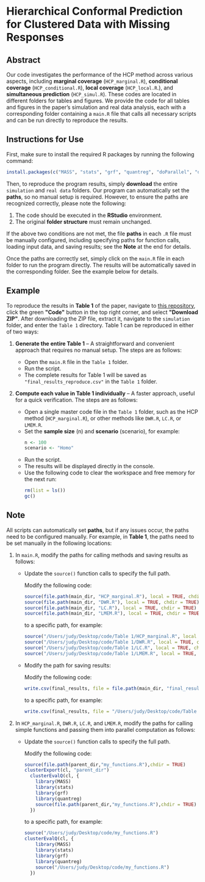 # Hierarchical Conformal Prediction for Clustered Data with Missing Responses


## Abstract
Our code investigates the performance of the HCP method across various aspects, including **marginal coverage** (`HCP_marginal.R`), **conditional coverage** (`HCP_conditional.R`), **local coverage**  (`HCP_local.R`.), and **simultaneous prediction** (`HCP_simul.R`). These codes are located in different folders for tables and figures.
We provide the code for all tables and figures in the paper’s simulation and real data analysis, each with a corresponding folder containing a `main.R` file that calls all necessary scripts and can be run directly to reproduce the results.



## Instructions for Use
First, make sure to install the required R packages by running the following command:
```R
install.packages(c("MASS", "stats", "grf", "quantreg", "doParallel", "doRNG", "lme4", "merTools", "randomForest", "rstudioapi"))
```

Then, to reproduce the program results, simply **download** the entire `simulation` and `real data` folders.
Our program can automatically set the **paths**, so no manual setup is required.
However, to ensure the paths are recognized correctly, please note the following:
1. The code should be executed in the **RStudio** environment.
2. The original **folder structure** must remain unchanged.


If the above two conditions are not met, the file **paths** in each `.R` file must be manually configured, including specifying paths for function calls, loading input data, and saving results; 
see the **Note** at the end for details. 

Once the paths are correctly set, simply click on the `main.R` file in each folder to run the program directly. The results will be automatically saved in the corresponding folder. See the example below for details.  

## Example
To reproduce the results in **Table 1** of the paper, navigate to [this repository](https://github.com/judywangstat/HCP.git), click the green **"Code"** button in the top right corner, and select **"Download ZIP"**.
After downloading the ZIP file, extract it, navigate to the `simulation` folder, and enter the `Table 1` directory.
Table 1 can be reproduced in either of two ways:
1. **Generate the entire Table 1** – A straightforward and convenient approach that requires no manual setup. The steps are as follows:
     - Open the `main.R` file in the `Table 1` folder.  
     - Run the script.  
     - The complete results for Table 1 will be saved as `"final_results_reproduce.csv"` in the `Table 1` folder.
     
2. **Compute each value in Table 1 individually** – A faster approach, useful for a quick verification.  The steps are as follows:
   - Open a single master code file in the `Table 1` folder, such as the HCP method (`HCP_marginal.R`), or other methods like `DWR.R`, `LC.R`, or `LMEM.R`.  
   - Set the **sample size** (n) and **scenario** (scenario), for example:  
     ```R
     n <- 100  
     scenario <- "Homo"
     ```  
   - Run the script.  
   - The results will be displayed directly in the console.
   - Use the following code to clear the workspace and free memory for the next run:  
     ```R
     rm(list = ls())  
     gc()
     ```  


## Note 
All scripts can automatically set **paths**, but if any issues occur, the paths need to be configured manually.  For example, in **Table 1**, the paths need to be set manually in the following locations:  

1.  In `main.R`, modify the paths for calling methods and saving results as follows:

     - Update the `source()` function calls to specify the full path.

       Modify the following code:  
        ```R
        source(file.path(main_dir, "HCP_marginal.R"), local = TRUE, chdir = TRUE)
        source(file.path(main_dir, "DWR.R"), local = TRUE, chdir = TRUE)
        source(file.path(main_dir, "LC.R"), local = TRUE, chdir = TRUE)
        source(file.path(main_dir, "LMEM.R"), local = TRUE, chdir = TRUE)
        ```
       to a specific path, for example:  
        ```R
        source("/Users/judy/Desktop/code/Table 1/HCP_marginal.R", local = TRUE, chdir = TRUE)
        source("/Users/judy/Desktop/code/Table 1/DWR.R", local = TRUE, chdir = TRUE)
        source("/Users/judy/Desktop/code/Table 1/LC.R", local = TRUE, chdir = TRUE)
        source("/Users/judy/Desktop/code/Table 1/LMEM.R", local = TRUE, chdir = TRUE)
        ```

      -  Modify the path for saving results:
   
         Modify the following code:  
         ```R
         write.csv(final_results, file = file.path(main_dir, "final_results_reproduce.csv"), row.names = FALSE)
         ```
         to a specific path, for example:  
         ```R
         write.csv(final_results, file = "/Users/judy/Desktop/code/Table 1/final_results_reproduce.csv", row.names = TRUE)
         ```
2. In `HCP_marginal.R`, `DWR.R`, `LC.R`, and `LMEM.R`, modify the paths for calling simple functions and passing them into parallel computation as follows:  

    - Update the `source()` function calls to specify the full path.

      Modify the following code:  
        ```R
        source(file.path(parent_dir,"my_functions.R"),chdir = TRUE)
        clusterExport(cl, "parent_dir")
          clusterEvalQ(cl, {
            library(MASS)
            library(stats)
            library(grf)
            library(quantreg)
            source(file.path(parent_dir,"my_functions.R"),chdir = TRUE)
          })
        ```
      to a specific path, for example:  
        ```R
        source("/Users/judy/Desktop/code/my_functions.R")
        clusterEvalQ(cl, {
            library(MASS)
            library(stats)
            library(grf)
            library(quantreg)
            source("/Users/judy/Desktop/code/my_functions.R")
          })
        ```

